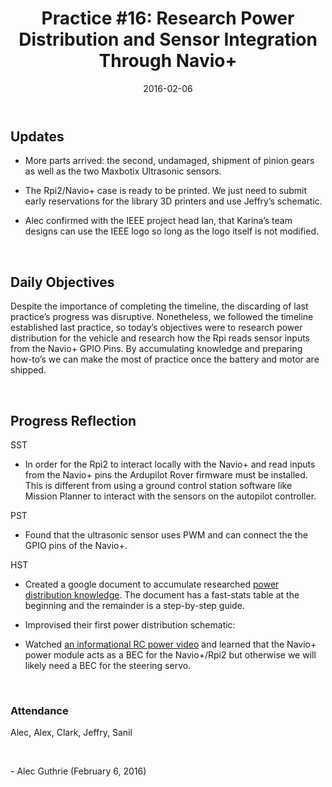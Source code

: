 ﻿---
date: "2016-02-06"
layout: post
categories: jekyll update
title: "Practice #16: Research Power Distribution and Sensor Integration Through Navio+"
---

Updates
-------

-   More parts arrived: the second, undamaged, shipment of pinion gears as well
    as the two Maxbotix Ultrasonic sensors.

-   The Rpi2/Navio+ case is ready to be printed. We just need to submit early
    reservations for the library 3D printers and use Jeffry’s schematic.

-   Alec confirmed with the IEEE project head Ian, that Karina’s team designs
    can use the IEEE logo so long as the logo itself is not modified.

 

Daily Objectives
----------------

Despite the importance of completing the timeline, the discarding of last
practice’s progress was disruptive. Nonetheless, we followed the timeline
established last practice, so today’s objectives were to research power
distribution for the vehicle and research how the Rpi reads sensor inputs
from the Navio+ GPIO Pins. By accumulating knowledge and preparing how-to’s
we can make the most of practice once the battery and motor are shipped.

 

Progress Reflection
-------------------

SST

-   In order for the Rpi2 to interact locally with the Navio+ and read inputs
    from the Navio+ pins the Ardupilot Rover firmware must be installed. This is
    different from using a ground control station software like Mission Planner
    to interact with the sensors on the autopilot controller.

PST

-   Found that the ultrasonic sensor uses PWM and can connect the the GPIO pins
    of the Navio+.

HST

-   Created a google document to accumulate researched [power distribution
    knowledge](<https://docs.google.com/document/d/1fFmpxXabo6tUiT5DuqbfEh6qTOSzbjdLNjXhHZG77Ro/edit>).
    The document has a fast-stats table at the beginning and the remainder is a
    step-by-step guide.

-   Improvised their first power distribution schematic:

-   Watched [an informational RC power
    video](<A%20good%20summary%20of%20necessary%20components%20in%20RC%20power%20distribution:%20https://www.youtube.com/watch?v=DraFgiDELjI>)
    and learned that the Navio+ power module acts as a BEC for the Navio+/Rpi2
    but otherwise we will likely need a BEC for the steering servo.

 

### Attendance

Alec, Alex, Clark, Jeffry, Sanil

 

\- Alec Guthrie (February 6, 2016)
